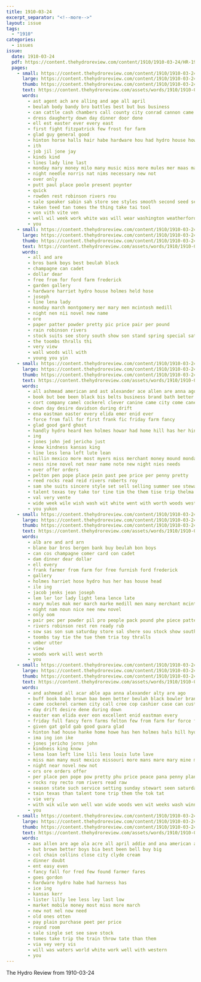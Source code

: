 ```yaml
---
title: 1910-03-24
excerpt_separator: "<!--more-->"
layout: issue
tags:
  - "1910"
categories:
  - issues
issue:
  date: 1910-03-24
  pdf: https://content.thehydroreview.com/content/1910/1910-03-24/HR-1910-03-24.pdf
  pages:
    - small: https://content.thehydroreview.com/content/1910/1910-03-24/small/HR-1910-03-24-01.jpg
      large: https://content.thehydroreview.com/content/1910/1910-03-24/large/HR-1910-03-24-01.jpg
      thumb: https://content.thehydroreview.com/content/1910/1910-03-24/thumbnails/HR-1910-03-24-01.jpg
      text: https://content.thehydroreview.com/assets/words/1910/1910-03-24/HR-1910-03-24-01.txt
      words:
        - ast agent ach are alling and age all april
        - beulah body bandy bro battles best but bus business
        - can cattle cash chambers call county city conrad cannon came cotton cee caddo come cheap cott
        - dress daugherty down day dinner door done
        - ell est easter ever every east
        - first fight fitzpatrick few frost for farm
        - glad guy general good
        - hinton horse halls hair habe hardware hou had hydro house how home holmes
        - ith
        - job jil jone jay
        - kinds kind
        - lines lady line last
        - monday mary money milo many music miss more mules mer maas march
        - night needle norris nat nims necessary new not
        - over only
        - putt paul place poole present poynter
        - quick
        - rowden rest robinson rivers rou
        - sale speaker sabin sah store see styles smooth second seed session style service sion stay scales sole special saturday street subject stable shed state stockton sell sunday
        - taken teed tan tomes the thing take tai tool
        - von vith vite ven
        - well wil week work white was will wear washington weatherford way woods wash ways wish wilds
        - you
    - small: https://content.thehydroreview.com/content/1910/1910-03-24/small/HR-1910-03-24-02.jpg
      large: https://content.thehydroreview.com/content/1910/1910-03-24/large/HR-1910-03-24-02.jpg
      thumb: https://content.thehydroreview.com/content/1910/1910-03-24/thumbnails/HR-1910-03-24-02.jpg
      text: https://content.thehydroreview.com/assets/words/1910/1910-03-24/HR-1910-03-24-02.txt
      words:
        - all and are
        - bros bank boys best beulah block
        - champagne can cadet
        - dollar dear
        - free from for ford farm frederick
        - garden gallery
        - hardware harriet hydro house holmes held hose
        - joseph
        - line lena lady
        - monday march montgomery mer mary men mcintosh medill
        - night nen nii novel new name
        - ore
        - paper patter powder pretty pic price pair per pound
        - rain robinson rivers
        - stock suits see story south show son stand spring special saturday schreck store
        - the toombs thralls thi
        - very view
        - wall woods will with
        - young you yin
    - small: https://content.thehydroreview.com/content/1910/1910-03-24/small/HR-1910-03-24-03.jpg
      large: https://content.thehydroreview.com/content/1910/1910-03-24/large/HR-1910-03-24-03.jpg
      thumb: https://content.thehydroreview.com/content/1910/1910-03-24/thumbnails/HR-1910-03-24-03.jpg
      text: https://content.thehydroreview.com/assets/words/1910/1910-03-24/HR-1910-03-24-03.txt
      words:
        - all ashmead american and ast alexander ace allen are anna ago apon able
        - book but bee been black bis belts business brand bath better bay best buff brown
        - cort company camel cockerel clever canine came city come cane churchill case custer
        - down day desire davidson during drift
        - ena eastman easter every elida emer enid ever
        - force from fall for first frank fic friday farm fancy
        - glad good gard ghost
        - handly hydro heard hen holmes howar had home hill has her hinton house heen horse
        - ing
        - jones john jed jericho just
        - know kindness kansas king
        - line less lena left lute lean
        - millin mexico more most myers miss merchant money mound monday mer made mon million malas milline melrose mateo missouri many must market march mary
        - ness nine novel not near name note new night nies needs
        - over offer orders
        - pelton pen pope place pein past pee price per penny pretty
        - reed rocks read reid rivers roberts roy
        - sam she suits sincere style set sell selling summer see stewart show supply sunday stains stock saturday shoe street seen staple setting such stoner stockton service season seme strain sherman spring smith styles sickles sale snow
        - talent texas tey take tor tine tim the them tise trip thelma ten than ted town
        - val very vente
        - wide week wile wish wash wit white went with worth woods west winnings well will wear want was won weeks
        - you yukon
    - small: https://content.thehydroreview.com/content/1910/1910-03-24/small/HR-1910-03-24-04.jpg
      large: https://content.thehydroreview.com/content/1910/1910-03-24/large/HR-1910-03-24-04.jpg
      thumb: https://content.thehydroreview.com/content/1910/1910-03-24/thumbnails/HR-1910-03-24-04.jpg
      text: https://content.thehydroreview.com/assets/words/1910/1910-03-24/HR-1910-03-24-04.txt
      words:
        - alb are and ard arn
        - blane bar bros bergen bank buy beulah bon boys
        - can cos champagne comer card con cadet
        - dam dinner dear dollar
        - ell every
        - frank farmer from farm for free furnish ford frederick
        - gallery
        - holmes harriet hose hydro hus her has house head
        - ile ing
        - jacob jenks jean joseph
        - lem ler lor lady light lena lence late
        - mary mules mak mer march marke medill men many merchant mcintosh matter montgomery main
        - night nam noun nice nee new novel
        - only oom
        - pair pec per powder pil pro people pack pound phe piece patter public
        - rivers robinson rest ren ready rub
        - sow sas son sum saturday store sal shere sou stock show south sat sale street stand
        - toombs tay tie the tue them tria toy thralls
        - umber utter
        - view
        - woods work will west worth
        - you
    - small: https://content.thehydroreview.com/content/1910/1910-03-24/small/HR-1910-03-24-05.jpg
      large: https://content.thehydroreview.com/content/1910/1910-03-24/large/HR-1910-03-24-05.jpg
      thumb: https://content.thehydroreview.com/content/1910/1910-03-24/thumbnails/HR-1910-03-24-05.jpg
      text: https://content.thehydroreview.com/assets/words/1910/1910-03-24/HR-1910-03-24-05.txt
      words:
        - and ashmead all acar able apa anna alexander alty are ago
        - buff book babe brown bao been better beulah black bowler brand books belts bay bank but bie best ben business
        - came cockerel carmen city call cree cop cashier case can custer choi come chambers coan card choice
        - day drift desire dene during down
        - easter ean elida ever eon excellent enid eastman every
        - friday full fancy fern farms felton few from farm for force fillers friend frank first
        - given gat gold gab good guara glad
        - hinton had house hanke home howe has hen holmes hals hill hydro hae handly hosey her heard
        - ima ing ion ike
        - jones jericho jorns john
        - kindness king know
        - lena loan left line lili less louis lute lave
        - miss man many must mexico missouri more mans mare mary mine maki money mer march myers mones miller mand merchant mac millin
        - night near novel new not
        - ors ore orders offer
        - per place pen pope pow pretty phu price peace pana penny plant poynter pay pada past
        - rocks roy recto rom rivers read raw
        - season state such service setting sunday stewart seen saturday styles seis sale sincere smith snow sae stockton six spring style summer screen see shape sherman sion street seme strain stoner she suits supply sen
        - tain texas than talent tone trip them the tok tat
        - vie very
        - with wik wile won well wan wide woods wen wit weeks wash winnings week west went want will white wish wife wear was worth
        - you
    - small: https://content.thehydroreview.com/content/1910/1910-03-24/small/HR-1910-03-24-06.jpg
      large: https://content.thehydroreview.com/content/1910/1910-03-24/large/HR-1910-03-24-06.jpg
      thumb: https://content.thehydroreview.com/content/1910/1910-03-24/thumbnails/HR-1910-03-24-06.jpg
      text: https://content.thehydroreview.com/assets/words/1910/1910-03-24/HR-1910-03-24-06.txt
      words:
        - aas allen are age ala acre all april addie and ana american ago
        - but brown better boys bia best been bell buy big
        - col chain collins close city clyde cream
        - dinner doubt
        - ent easy even
        - fancy fall for fred few found farmer fares
        - goes gordon
        - hardware hydro habe had harness has
        - ice ing
        - kansas kerr
        - lister lilly lee less ley last low
        - market mobile money most miss more march
        - new not nel now need
        - old ones otten
        - pay plain purchase peet per price
        - round room
        - sale single set see save stock
        - tomes take trip the train throw tate than them
        - via vey very vis
        - will was waters world white work well with western
        - you
---
```


The Hydro Review from 1910-03-24

<!--more-->

